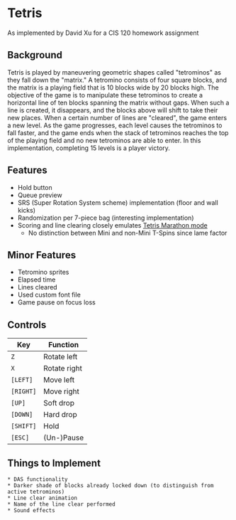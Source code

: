 Tetris
======

As implemented by David Xu for a CIS 120 homework assignment

Background
----------
Tetris is played by maneuvering geometric shapes called "tetrominos" as they
fall down the "matrix." A tetromino consists of four square blocks, and the 
matrix is a playing field that is 10 blocks wide by 20 blocks high. The 
objective of the game is to manipulate these tetrominos to create a horizontal 
line of ten blocks spanning the matrix without gaps. When such a line is 
created, it disappears, and the blocks above will shift to take their new 
places. When a certain number of lines are "cleared", the game enters a new 
level. As the game progresses, each level causes the tetrominos to fall faster, 
and the game ends when the stack of tetrominos reaches the top of the playing 
field and no new tetrominos are able to enter. In this implementation, 
completing 15 levels is a player victory. 


Features
--------

* Hold button
* Queue preview
* SRS (Super Rotation System scheme) implementation (floor and wall kicks)
* Randomization per 7-piece bag (interesting implementation)
* Scoring and line clearing closely emulates <a href="http://www.tetrisfriends.com/help/tips_appendix.php#scoringchart">Tetris Marathon mode</a>
	* No distinction between Mini and non-Mini T-Spins since lame factor
	

Minor Features
--------------

* Tetromino sprites
* Elapsed time
* Lines cleared
* Used custom font file
* Game pause on focus loss
	

Controls
-------- 

| Key       | Function     |
| --------- | ------------ |
| `Z`       | Rotate left  |
| `X`       | Rotate right |
| `[LEFT]`  | Move left    |
| `[RIGHT]` | Move right   |
| `[UP]`    | Soft drop    |
| `[DOWN]`  | Hard drop    |
| `[SHIFT]` | Hold         |
| `[ESC]`   | (Un-)Pause   |


Things to Implement
-------------------
    * DAS functionality
    * Darker shade of blocks already locked down (to distinguish from active tetrominos)
    * Line clear animation
    * Name of the line clear performed
    * Sound effects
  
  
